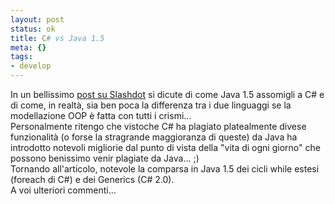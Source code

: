 ```yaml
--- 
layout: post
status: ok
title: C# vs Java 1.5
meta: {}
tags: 
- develop
---
```

 In un bellissimo <a href="http://it.slashdot.org/article.pl?sid=04/10/11/1454220&tid=108&amp;tid=8">post su Slashdot</a> si dicute di come Java 1.5 assomigli a C# e di come, in realtà, sia ben poca la differenza tra i due linguaggi se la modellazione OOP è fatta con tutti i crismi...  
 Personalmente ritengo che vistoche C# ha plagiato platealmente divese funzionalità (o forse la stragrande maggioranza di queste) da Java ha introdotto notevoli migliorie dal punto di vista della "vita di ogni giorno" che possono benissimo venir plagiate da Java... ;)  
 Tornando all'articolo, notevole la comparsa in Java 1.5 dei cicli while estesi (foreach di C#) e dei Generics (C# 2.0).  
 A voi ulteriori commenti...

